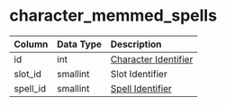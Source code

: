 # character\_memmed\_spells

| Column | Data Type | Description |
| :--- | :--- | :--- |
| id | int | [Character Identifier](character_data.md) |
| slot\_id | smallint | Slot Identifier |
| spell\_id | smallint | [Spell Identifier](../spells/spells_new.md) |

